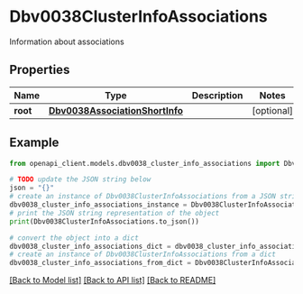 # Dbv0038ClusterInfoAssociations

Information about associations

## Properties

Name | Type | Description | Notes
------------ | ------------- | ------------- | -------------
**root** | [**Dbv0038AssociationShortInfo**](Dbv0038AssociationShortInfo.md) |  | [optional] 

## Example

```python
from openapi_client.models.dbv0038_cluster_info_associations import Dbv0038ClusterInfoAssociations

# TODO update the JSON string below
json = "{}"
# create an instance of Dbv0038ClusterInfoAssociations from a JSON string
dbv0038_cluster_info_associations_instance = Dbv0038ClusterInfoAssociations.from_json(json)
# print the JSON string representation of the object
print(Dbv0038ClusterInfoAssociations.to_json())

# convert the object into a dict
dbv0038_cluster_info_associations_dict = dbv0038_cluster_info_associations_instance.to_dict()
# create an instance of Dbv0038ClusterInfoAssociations from a dict
dbv0038_cluster_info_associations_from_dict = Dbv0038ClusterInfoAssociations.from_dict(dbv0038_cluster_info_associations_dict)
```
[[Back to Model list]](../README.md#documentation-for-models) [[Back to API list]](../README.md#documentation-for-api-endpoints) [[Back to README]](../README.md)


